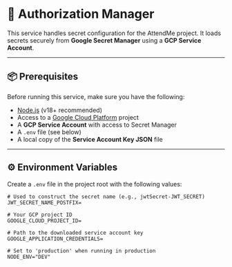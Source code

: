 # 🔐 Authorization Manager

This service handles secret configuration for the AttendMe project. It loads secrets securely from **Google Secret Manager** using a **GCP Service Account**.

---

## 📦 Prerequisites

Before running this service, make sure you have the following:

- [Node.js](https://nodejs.org/) (v18+ recommended)
- Access to a [Google Cloud Platform](https://cloud.google.com/) project
- A **GCP Service Account** with access to Secret Manager
- A `.env` file (see below)
- A local copy of the **Service Account Key JSON** file

---

## ⚙️ Environment Variables

Create a `.env` file in the project root with the following values:

```env
# Used to construct the secret name (e.g., jwtSecret-JWT_SECRET)
JWT_SECRET_NAME_POSTFIX=

# Your GCP project ID
GOOGLE_CLOUD_PROJECT_ID=

# Path to the downloaded service account key
GOOGLE_APPLICATION_CREDENTIALS=

# Set to 'production' when running in production
NODE_ENV="DEV"
